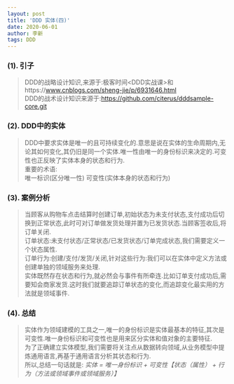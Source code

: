 ```yaml
---
layout: post
title: 'DDD 实体(四)'
date: 2020-06-01
author: 李新
tags: DDD
---
```


### (1). 引子
> DDD的战略设计知识,来源于:极客时间<DDD实战课>和https://www.cnblogs.com/sheng-jie/p/6931646.html   
> DDD的战术设计知识来源于:https://github.com/citerus/dddsample-core.git    
### (2). DDD中的实体
> DDD中要求实体是唯一的且可持续变化的.意思是说在实体的生命周期内,无论其如何变化,其仍旧是同一个实体.唯一性由唯一的身份标识来决定的.可变性也正反映了实体本身的状态和行为.  
> 重要的术语:  
> 唯一标识(区分唯一性)
> 可变性(实体本身的状态和行为)
### (3). 案例分析
> 当顾客从购物车点击结算时创建订单,初始状态为未支付状态,支付成功后切换到正常状态,此时可对订单做发货处理并置为已发货状态.当顾客签收后,将订单关闭.   
> 订单状态:未支付状态/正常状态/已发货状态/订单完成状态,我们需要定义一个状态属性.   
> 订单行为:创建/支付/发货/关闭,针对这些行为:我们可以在实体中定义方法或创建单独的领域服务来处理.   
> 实体既然存在状态和行为,就必然会与事件有所牵连.比如订单支付成功后,需要知会商家发货.这时我们就要追踪订单状态的变化,而追踪变化最实用的方法就是领域事件.  
### (4). 总结
> 实体作为领域建模的工具之一,唯一的身份标识是实体最基本的特征,其次是可变性.唯一身份标识和可变性也是用来区分实体和值对象的主要特征.  
> 为了正确建立实体模型,我们需要将关注点从数据转向领域,从业务模型中提炼通用语言,再基于通用语言分析其状态和行为.  
> 所以,总结一句话就是: *实体 = 唯一身份标识 + 可变性【状态（属性） + 行为（方法或领域事件或领域服务）】*